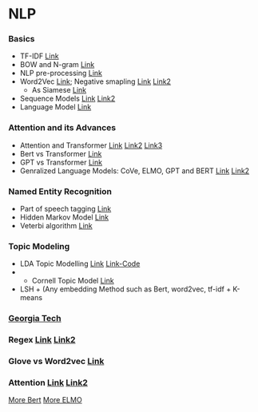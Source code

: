 # NLP 

### Basics
- TF-IDF [Link](http://www.tfidf.com)
- BOW and N-gram [Link](https://machinelearningmastery.com/gentle-introduction-bag-words-model/) 
- NLP pre-processing [Link](https://towardsdatascience.com/nlp-text-preprocessing-a-practical-guide-and-template-d80874676e79)
- Word2Vec [Link](http://mccormickml.com/2016/04/19/word2vec-tutorial-the-skip-gram-model/); Negative smapling [Link](http://mccormickml.com/2017/01/11/word2vec-tutorial-part-2-negative-sampling/) [Link2](https://www.coursera.org/learn/nlp-sequence-models/lecture/Iwx0e/negative-sampling)
  - As Siamese [Link](https://www.youtube.com/watch?v=f7o8aDNxf7k)   
- Sequence Models [Link](https://docs.google.com/document/d/1F3ldWUp7zy0xmVbWS9RLSeCf_SNuppzq4Bd_9AjkI8o/edit?usp=sharing) [Link2](https://distill.pub/2019/memorization-in-rnns/)
- Language Model [Link](https://towardsdatascience.com/language-modeling-with-lstms-in-pytorch-381a26badcbf)

### Attention and its Advances
- Attention and Transformer [Link](http://mlexplained.com/2017/12/29/attention-is-all-you-need-explained/) [Link2](https://www.youtube.com/watch?v=4Bdc55j80l8) [Link3](https://www.youtube.com/watch?v=XSSTuhyAmnI)
- Bert vs Transformer [Link](https://ai.stackexchange.com/questions/23221/how-is-bert-different-from-the-original-transformer-architecture)
- GPT vs Transformer [Link](https://ai.stackexchange.com/questions/27038/why-does-gpt-2-exclude-the-transformer-encoder?rq=1)
- Genralized Language Models: CoVe, ELMO, GPT and BERT [Link](https://lilianweng.github.io/lil-log/2019/01/31/generalized-language-models.html) [Link2](http://jalammar.github.io/illustrated-bert/) 

### Named Entity Recognition
- Part of speech tagging [Link](https://www.youtube.com/watch?v=fv6Z3ZrAWuU)
- Hidden Markov Model [Link](https://www.youtube.com/watch?v=fX5bYmnHqqE)
- Veterbi algorithm [Link](https://www.youtube.com/watch?v=IqXdjdOgXPM)

### Topic Modeling
- LDA Topic Modelling [Link](https://www.youtube.com/watch?v=3mHy4OSyRf0) [Link-Code](https://towardsdatascience.com/topic-modeling-and-latent-dirichlet-allocation-in-python-9bf156893c24) 
- - Cornell Topic Model [Link](https://mimno.infosci.cornell.edu/papers/2017_fntir_tm_applications.pdf)
- LSH +  (Any embedding Method such as Bert, word2vec, tf-idf + K-means



### [Georgia Tech](https://github.com/jacobeisenstein/gt-nlp-class/tree/master/notes)

### Regex [Link](https://regexone.com/references/python) [Link2](https://www.tutorialspoint.com/python/python_reg_expressions.htm)

### Glove vs Word2vec [Link](https://www.quora.com/How-is-GloVe-different-from-word2vec)

### Attention [Link](https://lilianweng.github.io/lil-log/2018/06/24/attention-attention.html) [Link2](https://distill.pub/2016/augmented-rnns/)

[More Bert](http://mlexplained.com/2019/01/07/paper-dissected-bert-pre-training-of-deep-bidirectional-transformers-for-language-understanding-explained/)
[More ELMO](http://mlexplained.com/2018/06/15/paper-dissected-deep-contextualized-word-representations-explained/)


